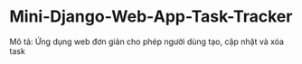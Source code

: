 # Mini-Django-Web-App-Task-Tracker
Mô tả: Ứng dụng web đơn giản cho phép người dùng tạo, cập nhật và xóa task
